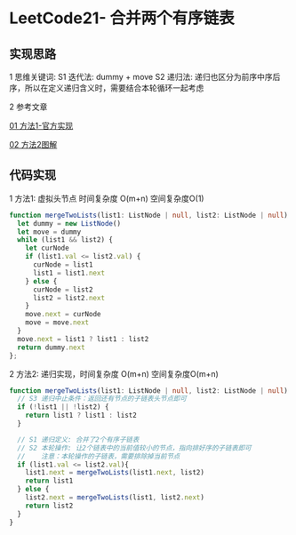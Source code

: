 
# LeetCode21- 合并两个有序链表

## 实现思路

1 思维关键词: 
  S1 迭代法: dummy + move
  S2 递归法: 递归也区分为前序中序后序，所以在定义递归含义时，需要结合本轮循环一起考虑

2 参考文章

[01 方法1-官方实现](https://leetcode.cn/problems/merge-two-sorted-lists/solution/he-bing-liang-ge-you-xu-lian-biao-by-leetcode-solu/)

[02 方法2图解](https://leetcode.cn/problems/merge-two-sorted-lists/solution/chao-xiang-xi-tu-jie-di-gui-zhi-xing-guo-cheng-21h/)

## 代码实现

1 方法1: 虚拟头节点  时间复杂度 O(m+n)  空间复杂度O(1)

```ts
function mergeTwoLists(list1: ListNode | null, list2: ListNode | null): ListNode | null {
  let dummy = new ListNode()
  let move = dummy
  while (list1 && list2) {
    let curNode
    if (list1.val <= list2.val) {
      curNode = list1
      list1 = list1.next
    } else {
      curNode = list2
      list2 = list2.next
    }
    move.next = curNode
    move = move.next
  }
  move.next = list1 ? list1 : list2
  return dummy.next
};
```

2 方法2: 递归实现，时间复杂度 O(m+n)  空间复杂度O(m+n)
```ts
function mergeTwoLists(list1: ListNode | null, list2: ListNode | null): ListNode | null {
  // S3 递归中止条件：返回还有节点的子链表头节点即可
  if (!list1 || !list2) {
    return list1 ? list1 : list2
  }

  // S1 递归定义: 合并了2个有序子链表
  // S2 本轮操作: 让2个链表中的当前值较小的节点，指向排好序的子链表即可
  //    注意：本轮操作的子链表，需要排除掉当前节点
  if (list1.val <= list2.val){
    list1.next = mergeTwoLists(list1.next, list2)
    return list1
  } else {
    list2.next = mergeTwoLists(list1, list2.next)
    return list2
  }
}
```